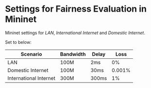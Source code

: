 # Settings for Fairness Evaluation in Mininet
Mininet settings for *LAN*, *International Internet* and *Domestic Internet*.

Set to below:

|Scenario|Bandwidth|Delay|Loss|
|--------|---------|-----|----|
|LAN|100M|2ms|0%|
|Domestic Internet|100M|30ms|0.001%|
|International Internet|300M|300ms|1%|